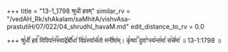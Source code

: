 +++
title = "13-1_1798 श्रुधी हवम्"
similar_rv = "/vedAH_Rk/shAkalam/saMhitA/vishvAsa-prastutiH/07/022/04_shrudhI_havaM.md"
edit_distance_to_rv = 0.0

+++
श्रु꣣धी꣡ हवं꣢꣯ विपिपा꣣न꣢꣫स्याद्रे꣣र्बो꣢धा꣣ वि꣢प्र꣣स्या꣡र्च꣢तो मनी꣣षा꣢म्। कृ꣣ष्वा꣢꣫ दुवा꣣ꣳस्य꣡न्त꣢मा꣣ स꣢चे꣣मा꣢ ॥ 13-1:1798 ॥

<div class="js_include " url="/vedAH_Rk/shAkalam/saMhitA/vishvAsa-prastutiH/07/022/04_shrudhI_havaM.md"  newLevelForH1="2" title="विश्वास-शाकल-प्रस्तुतिः"  > </div>